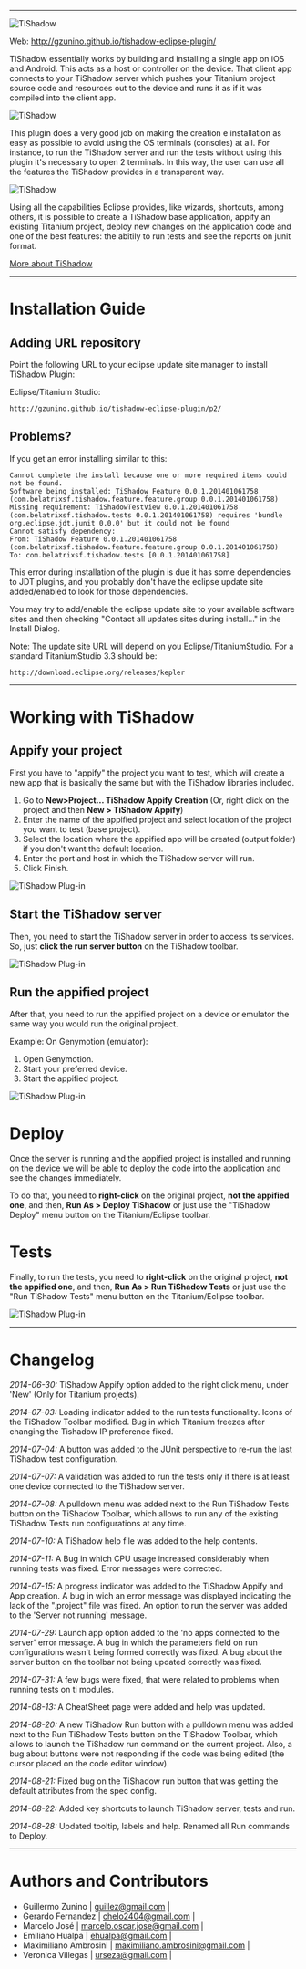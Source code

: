 <!--toReplaceWithXML1-->

---

![](./images/TiShadowLogo.png "TiShadow")

Web: <http://gzunino.github.io/tishadow-eclipse-plugin/>

TiShadow essentially works by building and installing a single app on iOS and Android.  This acts as a host or controller on the device.  That client app connects to your TiShadow server which pushes your Titanium project source code and resources out to the device and runs it as if it was compiled into the client app.

![](./images/consoles.png "TiShadow")

This plugin does a very good job on making the creation e installation as easy as possible to avoid using the OS terminals (consoles) at all. For instance, to run the TiShadow server and run the tests without using this plugin it's necessary to open 2 terminals. In this way, the user can use all the features the TiShadow provides in a transparent way.

![](./images/tishadowToolbar.png "TiShadow")

Using all the capabilities Eclipse provides, like wizards, shortcuts, among others,  it is possible to create a TiShadow base application, appify an existing Titanium project, deploy new changes on the application code and one of the best features: the abitily to run tests and see the reports on junit format.

[More about TiShadow](http://tishadow.yydigital.com/getting%20started "TiShadow official page by YYDigital")

---
# Installation Guide

## Adding URL repository

Point the following URL to your eclipse update site manager to install TiShadow Plugin:

Eclipse/Titanium Studio:

	http://gzunino.github.io/tishadow-eclipse-plugin/p2/

## Problems?

If you get an error installing similar to this:

	Cannot complete the install because one or more required items could not be found.
	Software being installed: TiShadow Feature 0.0.1.201401061758 (com.belatrixsf.tishadow.feature.feature.group 0.0.1.201401061758)
	Missing requirement: TiShadowTestView 0.0.1.201401061758 (com.belatrixsf.tishadow.tests 0.0.1.201401061758) requires 'bundle org.eclipse.jdt.junit 0.0.0' but it could not be found
	Cannot satisfy dependency:
    From: TiShadow Feature 0.0.1.201401061758 (com.belatrixsf.tishadow.feature.feature.group 0.0.1.201401061758)
    To: com.belatrixsf.tishadow.tests [0.0.1.201401061758]

This error during installation of the plugin is due it has some dependencies to JDT plugins, and you probably don't have the eclipse update site added/enabled to look for those dependencies.

You may try to add/enable the eclipse update site to your available software sites and then checking "Contact all updates sites during install..." in the Install Dialog.

Note: The update site URL will depend on you Eclipse/TitaniumStudio. For a standard TitaniumStudio 3.3 should be:

	http://download.eclipse.org/releases/kepler

---
# Working with TiShadow

## Appify your project

First you have to "appify" the project you want to test, which will create a new app that is basically the same but with the TiShadow libraries included.

1. Go to <b>New>Project... TiShadow Appify Creation</b> (Or, right click on the project and then <b>New > TiShadow Appify</b>)
2. Enter the name of the appified project and select location of the  project you want to test (base project).
3. Select the location where the appified app will be created (output folder) if you don't want the default location.
4. Enter the port and host in which the TiShadow server will run.
5. Click Finish.

![](./images/1.png "TiShadow Plug-in")

## Start the TiShadow server

Then, you need to start the TiShadow server in order to access its services.
So, just <b>click the run server button</b> on the TiShadow toolbar.

![](./images/2.png "TiShadow Plug-in")

## Run the appified project

After that, you need to run the appified project on a device or emulator the same way you would run the original project.

Example: On Genymotion (emulator):

1. Open Genymotion.
2. Start your preferred device.
3. Start the appified project.

![](./images/consoleServer.png "TiShadow Plug-in")

# Deploy

Once the server is running and the appified project is installed and running on the device we will be able to deploy the code
into the application and see the changes immediately.

To do that, you need to <b>right-click</b> on the original project, <b>not the appified one</b>, 
and then, <b> Run As > Deploy TiShadow</b> or just use the "TiShadow Deploy" menu button on the Titanium/Eclipse toolbar. 

# Tests

Finally, to run the tests, you need to <b>right-click</b> on the original project, <b>not the appified one</b>, 
and then, <b> Run As > Run TiShadow Tests</b> or just use the "Run TiShadow Tests" menu button on the Titanium/Eclipse toolbar.

![](./images/consoleSpecs.png "TiShadow Plug-in")

---
# Changelog

_2014-06-30:_ TiShadow Appify option added to the right click menu, under 'New' (Only for Titanium projects).

_2014-07-03:_ Loading indicator added to the run tests functionality. Icons of the TiShadow Toolbar modified. 
	    Bug in which Titanium freezes after changing the Tishadow IP preference fixed.

_2014-07-04:_ A button was added to the JUnit perspective to re-run the last TiShadow test configuration.

_2014-07-07:_ A validation was added to run the tests only if there is at least one device connected to the 
	    TiShadow server.

_2014-07-08:_ A pulldown menu was added next to the Run TiShadow Tests button on the TiShadow Toolbar, which
	    allows to run any of the existing TiShadow Tests run configurations at any time.

_2014-07-10:_ A TiShadow help file was added to the help contents.

_2014-07-11:_ A Bug in which CPU usage increased considerably when running tests was fixed. Error messages
	    were corrected.

_2014-07-15:_ A progress indicator was added to the TiShadow Appify and App creation. A bug in wich an error
	    message was displayed indicating the lack of the ".project" file was fixed. An option to run the 
	    server was added to the 'Server not running' message.

_2014-07-29:_ Launch app option added to the 'no apps connected to the server' error message. A bug in which
	    the parameters field on run configurations wasn't being formed correctly was fixed. A bug about
	    the server button on the toolbar not being updated correctly was fixed.

_2014-07-31:_ A few bugs were fixed, that were related to problems when running tests on ti modules.

_2014-08-13:_ A CheatSheet page were added and help was updated.

_2014-08-20:_ A new TiShadow Run button with a pulldown menu was added next to the Run TiShadow Tests button on the TiShadow Toolbar, which
	    allows to launch the TiShadow run command on the current project.
	    Also, a bug about buttons were not responding if the code was being edited (the cursor placed on the code editor window).
	    
_2014-08-21:_ Fixed bug on the TiShadow run button that was getting the default attributes from the spec config.

_2014-08-22:_ Added key shortcuts to launch TiShadow server, tests and run.

_2014-08-28:_ Updated tooltip, labels and help. Renamed all Run commands to Deploy.

---
# Authors and Contributors

* Guillermo Zunino | guillez@gmail.com |
* Gerardo Fernandez | chelo2404@gmail.com |	
* Marcelo José | marcelo.oscar.jose@gmail.com |
* Emiliano Hualpa | ehualpa@gmail.com |
* Maximiliano Ambrosini | maximiliano.ambrosini@gmail.com |
* Veronica Villegas  | urseza@gmail.com | 

<!--toReplaceWithXML2-->
